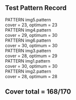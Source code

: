 Test Pattern Record
-
PATTERN img5.pattern  
cover =  23, optimum =  23  
PATTERN img4.pattern  
cover =  29, optimum =  30  
PATTERN img6.pattern  
cover =  30, optimum =  30  
PATTERN img3.pattern  
cover =  28, optimum =  29  
PATTERN img1.pattern  
cover =  30, optimum =  30  
PATTERN img2.pattern  
cover =  28, optimum =  28  

Cover total = 168/170  
-
